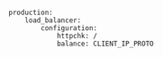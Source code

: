 <!-- usedin: [ _includes/_inlines/Deployment/common/building-a-manifest-file] - layout:code post: building-a-manifest-file_gce-load-balancer -->

```

production:
    load_balancer:
        configuration:
            httpchk: /
            balance: CLIENT_IP_PROTO

```
